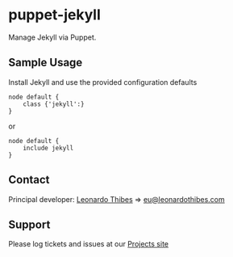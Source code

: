 puppet-jekyll
=============

Manage Jekyll via Puppet.

## Sample Usage
Install Jekyll and use the provided configuration defaults
```puppet
node default {
	class {'jekyll':}
}
```
or
```puppet
node default {
	include jekyll
}
```

Contact
-------

Principal developer:
	[Leonardo Thibes](http://leonardothibes.com) => [eu@leonardothibes.com](mailto:eu@leonardothibes.com)

Support
-------

Please log tickets and issues at our [Projects site](https://github.com/leonardothibes/puppet-jekyll/issues)
